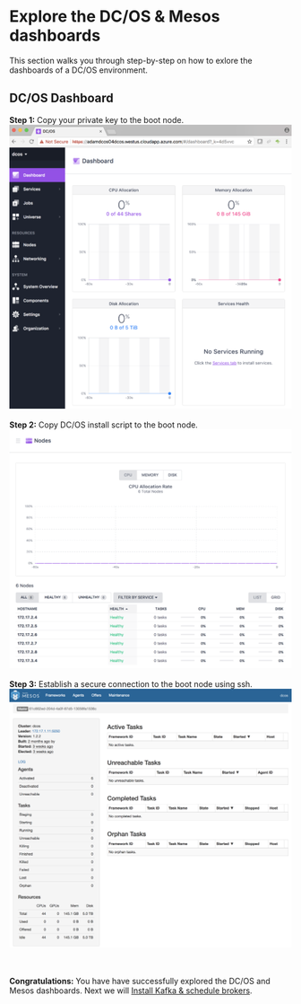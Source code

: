 # Explore the DC/OS & Mesos dashboards
This section walks you through step-by-step on how to exlore the dashboards of a DC/OS environment.<br>

## DC/OS Dashboard
<b>Step 1:</b> Copy your private key to the boot node.<br>
<img src="01.png">
<br><br><b>Step 2:</b> Copy DC/OS install script to the boot node.<br>
<img src="02.png">
<br><br><b>Step 3:</b> Establish a secure connection to the boot node using ssh.<br>
<img src="03.png">

<br><br><b>Congratulations:</b> You have have successfully explored the DC/OS and Mesos dashboards.  Next we will [Install Kafka & schedule brokers](../4-kafka/README.md).
